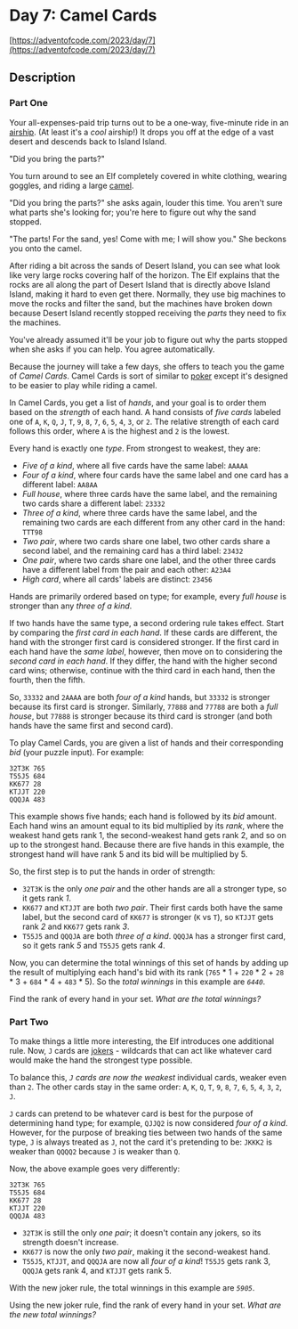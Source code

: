 # Day 7: Camel Cards

[https://adventofcode.com/2023/day/7](https://adventofcode.com/2023/day/7)

## Description

### Part One

Your all-expenses-paid trip turns out to be a one-way, five-minute ride in an [airship](https://en.wikipedia.org/wiki/Airship). (At least it's a <span title="Please only read this sentence while listening to 'The Airship Blackjack' from the Final Fantasy 6 soundtrack."><em>cool</em> airship</span>!) It drops you off at the edge of a vast desert and descends back to Island Island.

"Did you bring the parts?"

You turn around to see an Elf completely covered in white clothing, wearing goggles, and riding a large [camel](https://en.wikipedia.org/wiki/Dromedary).

"Did you bring the parts?" she asks again, louder this time. You aren't sure what parts she's looking for; you're here to figure out why the sand stopped.

"The parts! For the sand, yes! Come with me; I will show you." She beckons you onto the camel.

After riding a bit across the sands of Desert Island, you can see what look like very large rocks covering half of the horizon. The Elf explains that the rocks are all along the part of Desert Island that is directly above Island Island, making it hard to even get there. Normally, they use big machines to move the rocks and filter the sand, but the machines have broken down because Desert Island recently stopped receiving the _parts_ they need to fix the machines.

You've already assumed it'll be your job to figure out why the parts stopped when she asks if you can help. You agree automatically.

Because the journey will take a few days, she offers to teach you the game of _Camel Cards_. Camel Cards is sort of similar to [poker](https://en.wikipedia.org/wiki/List_of_poker_hands) except it's designed to be easier to play while riding a camel.

In Camel Cards, you get a list of _hands_, and your goal is to order them based on the _strength_ of each hand. A hand consists of _five cards_ labeled one of `A`, `K`, `Q`, `J`, `T`, `9`, `8`, `7`, `6`, `5`, `4`, `3`, or `2`. The relative strength of each card follows this order, where `A` is the highest and `2` is the lowest.

Every hand is exactly one _type_. From strongest to weakest, they are:

*   _Five of a kind_, where all five cards have the same label: `AAAAA`
*   _Four of a kind_, where four cards have the same label and one card has a different label: `AA8AA`
*   _Full house_, where three cards have the same label, and the remaining two cards share a different label: `23332`
*   _Three of a kind_, where three cards have the same label, and the remaining two cards are each different from any other card in the hand: `TTT98`
*   _Two pair_, where two cards share one label, two other cards share a second label, and the remaining card has a third label: `23432`
*   _One pair_, where two cards share one label, and the other three cards have a different label from the pair and each other: `A23A4`
*   _High card_, where all cards' labels are distinct: `23456`

Hands are primarily ordered based on type; for example, every _full house_ is stronger than any _three of a kind_.

If two hands have the same type, a second ordering rule takes effect. Start by comparing the _first card in each hand_. If these cards are different, the hand with the stronger first card is considered stronger. If the first card in each hand have the _same label_, however, then move on to considering the _second card in each hand_. If they differ, the hand with the higher second card wins; otherwise, continue with the third card in each hand, then the fourth, then the fifth.

So, `33332` and `2AAAA` are both _four of a kind_ hands, but `33332` is stronger because its first card is stronger. Similarly, `77888` and `77788` are both a _full house_, but `77888` is stronger because its third card is stronger (and both hands have the same first and second card).

To play Camel Cards, you are given a list of hands and their corresponding _bid_ (your puzzle input). For example:

    32T3K 765
    T55J5 684
    KK677 28
    KTJJT 220
    QQQJA 483
    

This example shows five hands; each hand is followed by its _bid_ amount. Each hand wins an amount equal to its bid multiplied by its _rank_, where the weakest hand gets rank 1, the second-weakest hand gets rank 2, and so on up to the strongest hand. Because there are five hands in this example, the strongest hand will have rank 5 and its bid will be multiplied by 5.

So, the first step is to put the hands in order of strength:

*   `32T3K` is the only _one pair_ and the other hands are all a stronger type, so it gets rank _1_.
*   `KK677` and `KTJJT` are both _two pair_. Their first cards both have the same label, but the second card of `KK677` is stronger (`K` vs `T`), so `KTJJT` gets rank _2_ and `KK677` gets rank _3_.
*   `T55J5` and `QQQJA` are both _three of a kind_. `QQQJA` has a stronger first card, so it gets rank _5_ and `T55J5` gets rank _4_.

Now, you can determine the total winnings of this set of hands by adding up the result of multiplying each hand's bid with its rank (`765` \* 1 + `220` \* 2 + `28` \* 3 + `684` \* 4 + `483` \* 5). So the _total winnings_ in this example are _`6440`_.

Find the rank of every hand in your set. _What are the total winnings?_

### Part Two

To make things a little more interesting, the Elf introduces one additional rule. Now, `J` cards are [jokers](https://en.wikipedia.org/wiki/Joker_(playing_card)) - wildcards that can act like whatever card would make the hand the strongest type possible.

To balance this, _`J` cards are now the weakest_ individual cards, weaker even than `2`. The other cards stay in the same order: `A`, `K`, `Q`, `T`, `9`, `8`, `7`, `6`, `5`, `4`, `3`, `2`, `J`.

`J` cards can pretend to be whatever card is best for the purpose of determining hand type; for example, `QJJQ2` is now considered _four of a kind_. However, for the purpose of breaking ties between two hands of the same type, `J` is always treated as `J`, not the card it's pretending to be: `JKKK2` is weaker than `QQQQ2` because `J` is weaker than `Q`.

Now, the above example goes very differently:

    32T3K 765
    T55J5 684
    KK677 28
    KTJJT 220
    QQQJA 483


*   `32T3K` is still the only _one pair_; it doesn't contain any jokers, so its strength doesn't increase.
*   `KK677` is now the only _two pair_, making it the second-weakest hand.
*   `T55J5`, `KTJJT`, and `QQQJA` are now all _four of a kind_! `T55J5` gets rank 3, `QQQJA` gets rank 4, and `KTJJT` gets rank 5.

With the new joker rule, the total winnings in this example are _`5905`_.

Using the new joker rule, find the rank of every hand in your set. _What are the new total winnings?_